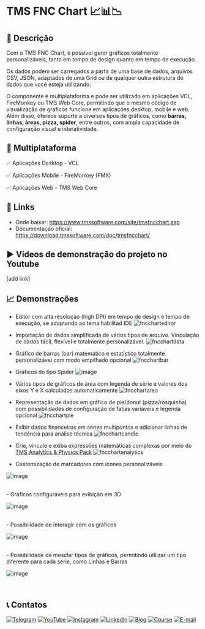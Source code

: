 # TMS FNC Chart 📈📊📉

## 📝 Descrição
Com o TMS FNC Chart, é possível gerar gráficos totalmente personalizáveis, tanto em tempo de design quanto em tempo de execução.

Os dados podem ser carregados a partir de uma base de dados, arquivos CSV, JSON, adaptados de uma Grid ou de qualquer outra estrutura de dados que você esteja utilizando.

O componente é multiplataforma e pode ser utilizado em aplicações VCL, FireMonkey ou TMS Web Core, permitindo que o mesmo código de visualização de gráficos funcione em aplicações desktop, mobile e web. Além disso, oferece suporte a diversos tipos de gráficos, como **barras, linhas, áreas, pizza, spider**, entre outros, com ampla capacidade de configuração visual e interatividade.

## 🚀 Multiplataforma 
✅ Aplicações Desktop - VCL

✅ Aplicações Mobile - FireMonkey (FMX)

✅ Aplicações Web - TMS Web Core


## 🔗 Links
- Onde baixar: https://www.tmssoftware.com/site/tmsfncchart.asp
- Documentação oficial: https://download.tmssoftware.com/doc/tmsfncchart/

## ▶️ Vídeos de demonstração do projeto no Youtube
[add link]

## 📈 Demonstrações
- Editor com alta resolução (high DPI) em tempo de design e tempo de execução, se adaptando ao tema habilitad IDE
 ![fncchartediror](https://github.com/user-attachments/assets/983447f5-705b-426b-93bf-cc01dc8542b6)

- Importação de dados simplificada de vários tipos de arquivo. Vinculação de dados fácil, flexível e totalmente personalizável.
![fncchartdata](https://github.com/user-attachments/assets/5000f6c5-3627-4f35-b4f4-9b8e4f87ba26)

- Gráfico de barras (bar) matemático e estatístico totalmente personalizável com modo empilhado opcional
![fncchartbar](https://github.com/user-attachments/assets/2c687505-a4c7-4f2f-b91c-7b82ba9c807c)

- Gráficos do tipo Spider
![image](https://github.com/user-attachments/assets/62115ce0-ffc3-495c-bdd5-df2dd5f870ed)

- Vários tipos de gráficos de área com legenda de série e valores dos eixos Y e X calculados automaticamente
![fncchartarea](https://github.com/user-attachments/assets/47d2da6b-fa99-4e63-8c8f-44082680035b)

- Representação de dados em gráfico de pie/donut (pizza/rosquinha) com possibilidades de configuração de fatias variáveis ​​e legenda opcional
![fncchartpie](https://github.com/user-attachments/assets/13a97406-5334-4390-a5c6-3a2a455eb8b1)

- Exibir dados financeiros em séries multipontos e adicionar linhas de tendência para análise técnica
![fncchartcandle](https://github.com/user-attachments/assets/be221e3f-45d9-43be-817b-bee7c2d4464a)

- Crie, vincule e exiba expressões matemáticas complexas por meio do [TMS Analytics & Physics Pack](https://www.tmssoftware.com/site/tmsanalytics.asp)
![fncchartanalytics](https://github.com/user-attachments/assets/2fb24b7d-3301-4259-b124-7fc659796206)

- Customização de marcadores com ícones personalizáveis <br/>

![image](https://github.com/user-attachments/assets/589d362d-7528-4688-92f3-ac3b3147a4d6)

<br/>
- Gráficos configuráveis para exibição em 3D <br/>

![image](https://github.com/user-attachments/assets/703babda-cbb9-44c6-ad9a-e5221b7da774)

<br/>
- Possibilidade de interagir com os gráficos <br/>

![image](https://github.com/user-attachments/assets/48246a0c-51f2-4989-ad1d-13f6fd8650d6)

<br/>
- Possibilidade de mesclar tipos de gráficos, permitindo utilizar um tipo diferente para cada série, como Linhas e Barras

![image](https://github.com/user-attachments/assets/c9263120-a4c6-40e4-ab5c-2794c42a67d9)

<br/>

## 📞 Contatos

[![Telegram](https://img.shields.io/badge/Telegram-Join-blue?logo=telegram)](https://t.me/Code4Delphi)
[![YouTube](https://img.shields.io/badge/YouTube-Join-red?logo=youtube&logoColor=red)](https://www.youtube.com/@code4delphi)
[![Instagram](https://img.shields.io/badge/Intagram-Follow-red?logo=instagram&logoColor=pink)](https://www.instagram.com/code4delphi/)
[![LinkedIn](https://img.shields.io/badge/LinkedIn-Connect-blue)](https://www.linkedin.com/in/cesar-cardoso-dev)
[![Blog](https://img.shields.io/badge/Blog-Code4Delphi-F00?logo=delphi)](https://code4delphi.com.br/blog/)
[![Course](https://img.shields.io/badge/Course-Delphi-F00?logo=delphi)](https://go.hotmart.com/U81331747Y?dp=1)
[![E-mail](https://img.shields.io/badge/E--mail-Send-yellowgreen?logo=maildotru&logoColor=yellowgreen)](mailto:contato@code4delphi.com.br)
